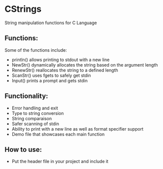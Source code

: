 # CStrings
String manipulation functions for C Language

## Functions:
Some of the functions include:
- println() allows printing to stdout with a new line
- NewStr() dynamically allocates the string based on the argument length
- RenewStr() reallocates the string to a defined length
- ScanStr() uses fgets to safely get stdin
- Input() prints a prompt and gets stdin

## Functionality:
- Error handling and exit
- Type to string conversion
- String comparaison
- Safer scanning of stdin
- Ability to print with a new line as well as format specifier support
- Demo file that showcases each main function

## How to use:
- Put the header file in your project and include it



